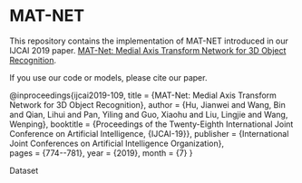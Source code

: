 # MAT-NET
This repository contains the implementation of MAT-NET introduced in our IJCAI 2019 paper.
[MAT-Net: Medial Axis Transform Network for 3D Object Recognition](https://doi.org/10.24963/ijcai.2019/109).

If you use our code or models, please cite our paper.

@inproceedings{ijcai2019-109,
  title     = {MAT-Net: Medial Axis Transform Network for 3D Object Recognition},
  author    = {Hu, Jianwei and Wang, Bin and Qian, Lihui and Pan, Yiling and Guo, Xiaohu and Liu, Lingjie and Wang, Wenping},
  booktitle = {Proceedings of the Twenty-Eighth International Joint Conference on Artificial Intelligence, {IJCAI-19}},
  publisher = {International Joint Conferences on Artificial Intelligence Organization},  
  pages     = {774--781},
  year      = {2019},
  month     = {7}
}


Dataset


